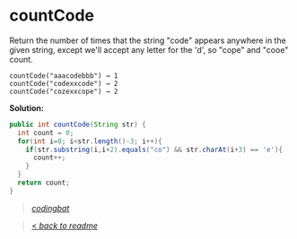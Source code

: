 # countCode

Return the number of times that the string "code" appears anywhere in the given string, except we'll accept any letter for the 'd', so "cope" and "cooe" count.

```
countCode("aaacodebbb") → 1
countCode("codexxcode") → 2
countCode("cozexxcope") → 2
```

**Solution:**

```java
public int countCode(String str) {
  int count = 0;
  for(int i=0; i<str.length()-3; i++){
    if(str.substring(i,i+2).equals("co") && str.charAt(i+3) == 'e'){
      count++;
    }
  }
  return count;
}
```

> _[codingbat](http://codingbat.com/prob/p123614)_

> [< _back to readme_](FINDREPLACEREADME)